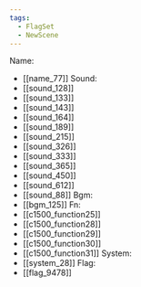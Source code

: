 ```yaml
---
tags:
  - FlagSet
  - NewScene
---
```

Name:
- [[name_77]]
Sound:
- [[sound_128]]
- [[sound_133]]
- [[sound_143]]
- [[sound_164]]
- [[sound_189]]
- [[sound_215]]
- [[sound_326]]
- [[sound_333]]
- [[sound_365]]
- [[sound_450]]
- [[sound_612]]
- [[sound_88]]
Bgm:
- [[bgm_125]]
Fn:
- [[c1500_function25]]
- [[c1500_function28]]
- [[c1500_function29]]
- [[c1500_function30]]
- [[c1500_function31]]
System:
- [[system_28]]
Flag:
- [[flag_9478]]
